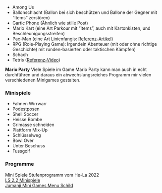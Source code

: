 - Among Us
- Ballonschlacht (Ballon bei sich beschützen und Ballone der Gegner mit “Items” zerstören)
- Gartic Phone (Ähnlich wie stille Post)
- Mario Kart (eine Art Parkour mit “Items”, auch mit Kartonkisten, und Beschleunigungsstreifen)
- Pac-Man (eine Art Linienfangis: [Referenz-Artikel](https://www.wikihow-fun.com/Play-Pac-Man-in-Real-Life))
- RPG (Role-Playing Game): Irgendein Abenteuer (mit oder ohne richtige Geschichte) mit runden-basierten oder taktischen Kämpfen)
- Schach
- Tetris ([Referenz-Video](https://youtu.be/FVpHTwIgQFo))

**Mario Party**
Viele Spiele im Game Mario Party kann man auch in echt durchführen und daraus ein abwechslungsreiches Programm mir vielen verschiedenen Minigames gestalten.

### Minispiele
- Fahnen Wirrwarr
- Podestposen
- Shell Soccer
- Heisse Bombe
- Grimasse schneiden
- Plattform Mix-Up
- Schlüsselweg
- Bowl Over
- Unter Beschuss
- Fussgolf

### Programme  
Mini Spiele Stufenprogramm vom He-La 2022  
[LS 2.2 Minispiele](https://youneedawiki.com/app/page/1SLnKJ76VCkaB7kVYu8WYaUYY385s75mZ)  
[Jumanji Mini Games Menu Schild](https://youneedawiki.com/app/page/1-8FIsBsnBFexz4Ux1Gl7TDw6Yg4yEa7Q/view?usp%3Dshare_link)
